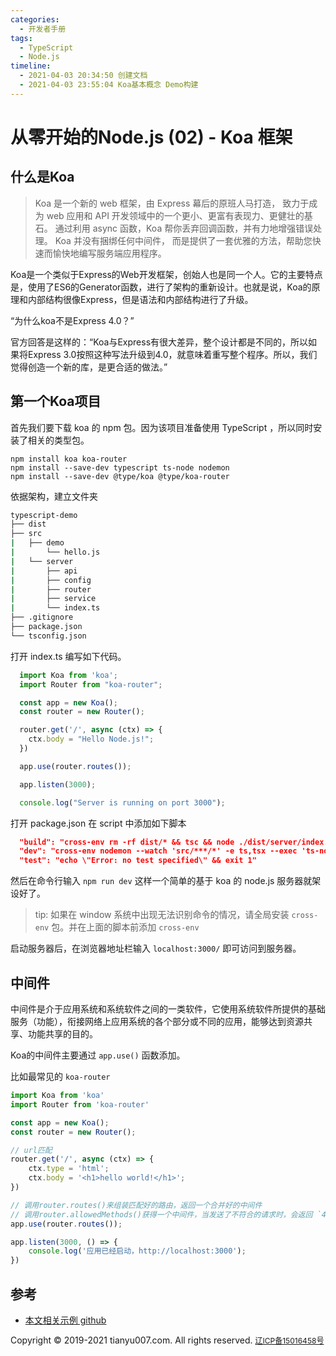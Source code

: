```yaml
---
categories:
  - 开发者手册
tags:
  - TypeScript
  - Node.js
timeline:
  - 2021-04-03 20:34:50 创建文档
  - 2021-04-03 23:55:04 Koa基本概念 Demo构建
---
```


# 从零开始的Node.js (02) - Koa 框架

## 什么是Koa
> Koa 是一个新的 web 框架，由 Express 幕后的原班人马打造， 致力于成为 web 应用和 API 开发领域中的一个更小、更富有表现力、更健壮的基石。 通过利用 async 函数，Koa 帮你丢弃回调函数，并有力地增强错误处理。 Koa 并没有捆绑任何中间件， 而是提供了一套优雅的方法，帮助您快速而愉快地编写服务端应用程序。

Koa是一个类似于Express的Web开发框架，创始人也是同一个人。它的主要特点是，使用了ES6的Generator函数，进行了架构的重新设计。也就是说，Koa的原理和内部结构很像Express，但是语法和内部结构进行了升级。

“为什么koa不是Express 4.0？”

官方回答是这样的：“Koa与Express有很大差异，整个设计都是不同的，所以如果将Express 3.0按照这种写法升级到4.0，就意味着重写整个程序。所以，我们觉得创造一个新的库，是更合适的做法。”

## 第一个Koa项目

首先我们要下载 koa 的 npm 包。因为该项目准备使用 TypeScript ，所以同时安装了相关的类型包。

```shell
npm install koa koa-router
npm install --save-dev typescript ts-node nodemon
npm install --save-dev @type/koa @type/koa-router
```

依据架构，建立文件夹

```bash
typescript-demo
├── dist
├── src
|   ├── demo
|       └── hello.js
|   └── server
|       ├── api
|       ├── config
|       ├── router
|       ├── service
|       └── index.ts
├── .gitignore
├── package.json
└── tsconfig.json
```

打开 index.ts 编写如下代码。

```ts
  import Koa from 'koa';
  import Router from "koa-router";

  const app = new Koa();
  const router = new Router();

  router.get('/', async (ctx) => {
    ctx.body = "Hello Node.js!";
  })

  app.use(router.routes());

  app.listen(3000);

  console.log("Server is running on port 3000");
```

打开 package.json 在 script 中添加如下脚本

```json
  "build": "cross-env rm -rf dist/* && tsc && node ./dist/server/index.js",
  "dev": "cross-env nodemon --watch 'src/***/*' -e ts,tsx --exec 'ts-node' ./src/server/index.ts",
  "test": "echo \"Error: no test specified\" && exit 1"
```

然后在命令行输入 `npm run dev` 这样一个简单的基于 koa 的 node.js 服务器就架设好了。

>tip: 如果在 window 系统中出现无法识别命令的情况，请全局安装 `cross-env` 包。并在上面的脚本前添加 `cross-env`

启动服务器后，在浏览器地址栏输入 `localhost:3000/` 即可访问到服务器。

## 中间件
中间件是介于应用系统和系统软件之间的一类软件，它使用系统软件所提供的基础服务（功能），衔接网络上应用系统的各个部分或不同的应用，能够达到资源共享、功能共享的目的。

Koa的中间件主要通过 `app.use()` 函数添加。

比如最常见的 `koa-router`

```ts
import Koa from 'koa'
import Router from 'koa-router'

const app = new Koa();
const router = new Router();

// url匹配
router.get('/', async (ctx) => {
    ctx.type = 'html';
    ctx.body = '<h1>hello world!</h1>';
})

// 调用router.routes()来组装匹配好的路由，返回一个合并好的中间件
// 调用router.allowedMethods()获得一个中间件，当发送了不符合的请求时，会返回 `405 Method Not Allowed` 或 `501 Not Implemented`
app.use(router.routes());

app.listen(3000, () => {
    console.log('应用已经启动，http://localhost:3000');
})
```

## 参考
- [本文相关示例 github](https://github.com/tianyu666/typescript-demo)


<footer>
  <nav class="navbar-fixed-bottom text-center navbar-default">
    <text style="font-size: 14px;">Copyright © 2019-2021 tianyu007.com. All rights reserved. </text>
    <a href="https://beian.miit.gov.cn" style="font-size: 12px;">辽ICP备15016458号</a>
    <script type="text/javascript">
      var cnzz_protocol = (("https:" == document.location.protocol) ? "https://" : "http://");
      document.write(unescape("%3Cspan id='cnzz_stat_icon_1258928019'%3E%3C/span%3E%3Cscript src='" + cnzz_protocol + "s11.cnzz.com/z_stat.php%3Fid%3D1258928019%26show%3Dpic' type='text/javascript'%3E%3C/script%3E"));
    </script>
  </nav>
</footer>
